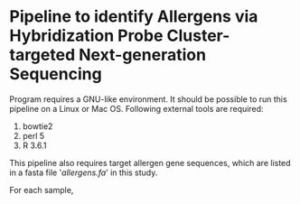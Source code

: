 # Pipeline to identify Allergens via Hybridization Probe Cluster-targeted Next-generation Sequencing

Program requires a GNU-like environment. It should be possible to run this pipeline on a Linux or Mac OS.
Following external tools are required:

1. bowtie2
2. perl 5
3. R 3.6.1

This pipeline also requires target allergen gene sequences, which are listed in a fasta file '*allergens.fa*' in this study.

For each sample, 
